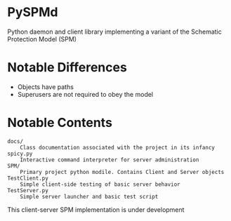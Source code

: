 # PySPMd
Python daemon and client library implementing a variant of the Schematic Protection Model (SPM)

# Notable Differences
* Objects have paths
* Superusers are not required to obey the model

# Notable Contents

```
docs/
	Class documentation associated with the project in its infancy
spicy.py
	Interactive command interpreter for server administration
SPM/
	Primary project python modile. Contains Client and Server objects
TestClient.py
	Simple client-side testing of basic server behavior
TestServer.py
	Simple server launcher and basic test script
```

This client-server SPM implementation is under development
